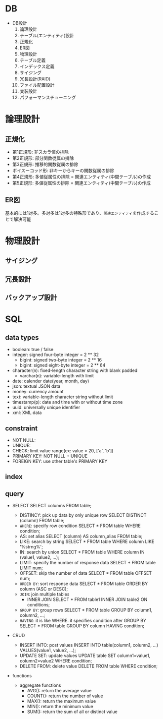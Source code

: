 
# DB

- DB設計
  1. 論理設計
    1. テーブル(エンティティ)設計
    2. 正規化
    3. ER図
  2. 物理設計
    1. テーブル定義
    2. インデックス定義
    3. サイジング
    4. 冗長設計(RAID)
    5. ファイル配置設計
  3. 実装設計
    1. パフォーマンスチューニング

# 論理設計

## 正規化

- 第1正規形: 非スカラ値の排除
- 第2正規形: 部分関数従属の排除
- 第3正規形: 推移的関数従属の排除
- ボイスーコッド形: 非キーからキーの関数従属の排除
- 第4正規形: 多値従属性の排除 = 関連エンティティ(中間テーブル)の作成
- 第5正規形: 多値従属性の排除 = 関連エンティティ(中間テーブル)の作成


## ER図

基本的には1対多。多対多は1対多の特殊形であり、`関連エンティティ`を作成することで解決可能


# 物理設計
## サイジング
## 冗長設計
## バックアップ設計



# SQL

## data types

- boolean: true / false
- integer: signed four-byte integer = 2 ** 32
  - bigint: signed two-byte integer = 2 ** 16
  - bigint: signed eight-byte integer = 2 ** 64
- character(n): fixed-length character string with blank padded
  - varchar(n): variable-length with limit
- date: calender date(year, month, day)
- json: textual JSON data
- money: currency amount
- text: variable-length character string without limit
- timestamp(p): date and time with or without time zone
- uuid: universally unique identifier
- xml: XML data


## constraint

- NOT NULL: 
- UNIQUE: 
- CHECK: limit value range(ex: value < 20, ['a', 'b'])
- PRIMARY KEY: NOT NULL + UNIQUE
- FOREIGN KEY: use other table's PRIMARY KEY

## index


## query

- SELECT
  SELECT columns FROM table;
  - DISTINCY: pick up data by only unique row
    SELECT DISTINCT (column) FROM table;
  - `WHERE`: specify row condition
    SELECT * FROM table WHERE condition;
  - AS: set alias
    SELECT (column) AS column_alias FROM table;
  - LIKE: search by string
    SELECT * FROM table WHERE column LIKE '%strng%';
  - IN: search by union
    SELECT * FROM table WHERE column IN (value1, value2, ...);
  - LIMIT: specify the number of response data
    SELECT * FROM table LIMIT num;
  - OFFSET: skip the number of data
    SELECT * FROM table OFFSET num;
  - `ORDER BY`: sort response data
    SELECT * FROM table ORDER BY column (ASC or DESC);
  - `JOIN`: join multiple tables
    - INNER JOIN
      SELECT * FROM table1 INNER JOIN table2 ON conditions;
  - `GROUP BY`: group rows
    SELECT * FROM table GROUP BY column1, column2, ...;
  - `HAVING`: it is like WHERE. it specifies condition after GROUP BY
    SELECT * FROM table GROUP BY column HAVING condition;

- CRUD
  - INSERT INTO: post values
    INSERT INTO table(column1, column2, ...)
    VALUES(value1, value2, ...);
  - UPDATE SET: update values
    UPDATE table SET column1=value1, column2=value2 WHERE condition;
  - DELETE FROM: delete value
    DELETE FROM table WHERE condition;

- functions
  - aggregate functions
    - AVG(): return the average value
    - COUNT(): return the number of value
    - MAX(): return the maximum value
    - MIN(): return the minimum value
    - SUM(): return the sum of all or distinct value



